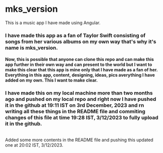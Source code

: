 # mks_version

This is a music app I have made using Angular. <br>
<h3>I have made this app as a fan of Taylor Swift consisting of songs from her various albums on my own way that's why it's name is mks_version. </h3>

<h4>Now, this is possible that anyone can clone this repo and can make this app further in their own way and can present to the world but I want to make this clear that this app is mine only that I have made as a fan of her. <br>
Everything in this app, content, designing, ideas, pics averything I have added on my own. This I want to make clear. </h4>

<h3>
  I have made this on my local machine more than two months ago and pushed on my local repo and right now I have pushed it in the github at 19:11 IST on 3rd December, 2023 and rn writing all these things in the README file and commiting changes of this file at time 19:28 IST, 3/12/2023 to fully upload it in the github.
</h3><br>
Added some more contents in the README file and pushing this updated one at 20:02 IST, 3/12/2023.
